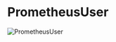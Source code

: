 # PrometheusUser
 
![PrometheusUser](https://cdn.discordapp.com/attachments/914672712151080971/953849502127771679/PrometheusUser.png)
